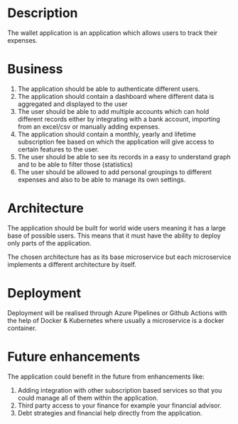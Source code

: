 # Description
The wallet application is an application which allows users to track their expenses.
# Business
1. The application should be able to authenticate different users.
2. The application should contain a dashboard where different data is aggregated and displayed to the user
3. The user should be able to add multiple accounts which can hold different records either by integrating with a bank 
account, importing from an excel/csv or manually adding expenses.
4. The application should contain a monthly, yearly and lifetime subscription fee based on which the application will 
give access to certain features to the user.
5. The user should be able to see its records in a easy to understand graph and to be able to filter those (statistics)
6. The user should be allowed to add personal groupings to different expenses and also to be able to manage its own 
settings.

# Architecture
The application should be built for world wide users meaning it has a large base of possible users. This means that it 
must have the ability to deploy only parts of the application.

The chosen architecture has as its base microservice but each microservice implements a different architecture by itself.

# Deployment
Deployment will be realised through Azure Pipelines or Github Actions with the help of Docker & Kubernetes where 
usually a microservice is a docker container.

# Future enhancements
The application could benefit in the future from enhancements like:
1. Adding integration with other subscription based services so that you could manage all of them within the application.
2. Third party access to your finance for example your financial advisor.
3. Debt strategies and financial help directly from the application.